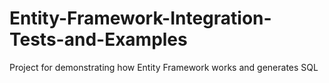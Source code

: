Entity-Framework-Integration-Tests-and-Examples
===============================================

Project for demonstrating how Entity Framework works and generates SQL
